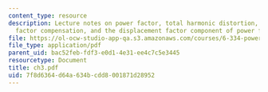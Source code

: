 ```yaml
---
content_type: resource
description: Lecture notes on power factor, total harmonic distortion, passive power
  factor compensation, and the displacement factor component of power factor.
file: https://ol-ocw-studio-app-qa.s3.amazonaws.com/courses/6-334-power-electronics-spring-2007/7f8d6364d64a634bcdd8001871d28952_ch3.pdf
file_type: application/pdf
parent_uid: bac52feb-fdf3-e0d1-4e31-ee4c7c5e3445
resourcetype: Document
title: ch3.pdf
uid: 7f8d6364-d64a-634b-cdd8-001871d28952
---
```

